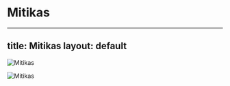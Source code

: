 
Mitikas
=======
---
title: Mitikas
layout: default
---

![Mitikas](https://c8.alamy.com/comp/E8GJ67/mytikas-or-mitikas-village-and-the-beauty-of-the-ionian-sea-aitoloakarnania-E8GJ67.jpg)

![Mitikas](https://c1.staticflickr.com/7/6089/6143522588_ff0bc27efb_b.jpg)